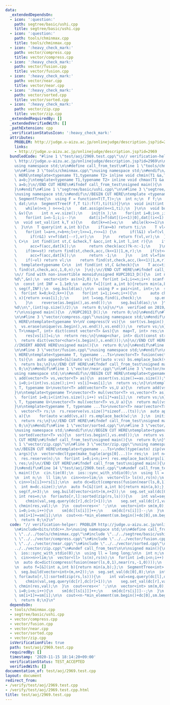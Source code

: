 ```yaml
---
data:
  _extendedDependsOn:
  - icon: ':question:'
    path: segtree/basic/ushi.cpp
    title: segtree/basic/ushi.cpp
  - icon: ':question:'
    path: tools/chminmax.cpp
    title: tools/chminmax.cpp
  - icon: ':heavy_check_mark:'
    path: vector/compress.cpp
    title: vector/compress.cpp
  - icon: ':heavy_check_mark:'
    path: vector/fusion.cpp
    title: vector/fusion.cpp
  - icon: ':heavy_check_mark:'
    path: vector/near.cpp
    title: vector/near.cpp
  - icon: ':heavy_check_mark:'
    path: vector/sorted.cpp
    title: vector/sorted.cpp
  - icon: ':heavy_check_mark:'
    path: vector/zip.cpp
    title: vector/zip.cpp
  _extendedRequiredBy: []
  _extendedVerifiedWith: []
  _pathExtension: cpp
  _verificationStatusIcon: ':heavy_check_mark:'
  attributes:
    PROBLEM: http://judge.u-aizu.ac.jp/onlinejudge/description.jsp?id=2969
    links:
    - http://judge.u-aizu.ac.jp/onlinejudge/description.jsp?id=2969
  bundledCode: "#line 1 \"test/aoj/2969.test.cpp\"\n// verification-helper: PROBLEM\
    \ http://judge.u-aizu.ac.jp/onlinejudge/description.jsp?id=2969\n\n#include<bits/stdc++.h>\n\
    using namespace std;\n\n#define call_from_test\n#line 1 \"tools/chminmax.cpp\"\
    \n\n#line 3 \"tools/chminmax.cpp\"\nusing namespace std;\n#endif\n//BEGIN CUT\
    \ HERE\ntemplate<typename T1,typename T2> inline void chmin(T1 &a,T2 b){if(a>b)\
    \ a=b;}\ntemplate<typename T1,typename T2> inline void chmax(T1 &a,T2 b){if(a<b)\
    \ a=b;}\n//END CUT HERE\n#ifndef call_from_test\nsigned main(){\n  return 0;\n\
    }\n#endif\n#line 1 \"segtree/basic/ushi.cpp\"\n\n#line 3 \"segtree/basic/ushi.cpp\"\
    \nusing namespace std;\n#endif\n//BEGIN CUT HERE\ntemplate <typename T>\nstruct\
    \ SegmentTree{\n  using F = function<T(T,T)>;\n  int n;\n  F f;\n  T ti;\n  vector<T>\
    \ dat;\n\n  SegmentTree(F f,T ti):f(f),ti(ti){}\n\n  void init(int n_){\n    n=1;\n\
    \    while(n<n_) n<<=1;\n    dat.assign(n<<1,ti);\n  }\n\n  void build(const vector<T>\
    \ &v){\n    int n_=v.size();\n    init(n_);\n    for(int i=0;i<n_;i++) dat[n+i]=v[i];\n\
    \    for(int i=n-1;i;i--)\n      dat[i]=f(dat[(i<<1)|0],dat[(i<<1)|1]);\n  }\n\
    \n  void set_val(int k,T x){\n    dat[k+=n]=x;\n    while(k>>=1)\n      dat[k]=f(dat[(k<<1)|0],dat[(k<<1)|1]);\n\
    \  }\n\n  T query(int a,int b){\n    if(a>=b) return ti;\n    T vl=ti,vr=ti;\n\
    \    for(int l=a+n,r=b+n;l<r;l>>=1,r>>=1) {\n      if(l&1) vl=f(vl,dat[l++]);\n\
    \      if(r&1) vr=f(dat[--r],vr);\n    }\n    return f(vl,vr);\n  }\n\n  template<typename\
    \ C>\n  int find(int st,C &check,T &acc,int k,int l,int r){\n    if(l+1==r){\n\
    \      acc=f(acc,dat[k]);\n      return check(acc)?k-n:-1;\n    }\n    int m=(l+r)>>1;\n\
    \    if(m<=st) return find(st,check,acc,(k<<1)|1,m,r);\n    if(st<=l and !check(f(acc,dat[k]))){\n\
    \      acc=f(acc,dat[k]);\n      return -1;\n    }\n    int vl=find(st,check,acc,(k<<1)|0,l,m);\n\
    \    if(~vl) return vl;\n    return find(st,check,acc,(k<<1)|1,m,r);\n  }\n\n\
    \  template<typename C>\n  int find(int st,C &check){\n    T acc=ti;\n    return\
    \ find(st,check,acc,1,0,n);\n  }\n};\n//END CUT HERE\n#ifndef call_from_test\n\
    \n// find with non-invertible monoid\nsigned KUPC2013_D(){\n  int n;\n  scanf(\"\
    %d\",&n);\n  vector<int> as(n+2,0);\n  for(int i=1;i<=n;i++) scanf(\"%d\",&as[i]);\n\
    \n  const int INF = 1.1e9;\n  auto f=[](int a,int b){return min(a,b);};\n  SegmentTree<int>\
    \ seg(f,INF);\n  seg.build(as);\n\n  using P = pair<int, int>;\n  set<P> sp;\n\
    \  for(int k=0;k<2;k++){\n    for(int i=1;i<=n;i++){\n      auto check=[&](int\
    \ x){return x<as[i];};\n      int l=seg.find(i,check);\n      sp.emplace(k?n+2-l:l,as[i]);\n\
    \    }\n    reverse(as.begin(),as.end());\n    seg.build(as);\n  }\n\n  printf(\"\
    %d\\n\",(int)sp.size()/2);\n  return 0;\n}\n/*\n  verified on 2019/12/26\n  https://atcoder.jp/contests/kupc2013/tasks/kupc2013_d\n\
    */\n\nsigned main(){\n  //KUPC2013_D();\n  return 0;\n}\n#endif\n#line 1 \"vector/compress.cpp\"\
    \n\n#line 3 \"vector/compress.cpp\"\nusing namespace std;\n#endif\n\n//BEGIN CUT\
    \ HERE\ntemplate<typename V>\nV compress(V vs){\n  sort(vs.begin(),vs.end());\n\
    \  vs.erase(unique(vs.begin(),vs.end()),vs.end());\n  return vs;\n}\ntemplate<typename\
    \ T>\nmap<T, int> dict(const vector<T> &vs){\n  map<T, int> res;\n  for(int i=0;i<(int)vs.size();i++)\n\
    \    res[vs[i]]=i;\n  return res;\n}\nmap<char, int> dict(const string &s){\n\
    \  return dict(vector<char>(s.begin(),s.end()));\n}\n//END CUT HERE\n#ifndef call_from_test\n\
    //INSERT ABOVE HERE\nsigned main(){\n  return 0;\n}\n#endif\n#line 1 \"vector/fusion.cpp\"\
    \n\n#line 3 \"vector/fusion.cpp\"\nusing namespace std;\n#endif\n\n//BEGIN CUT\
    \ HERE\ntemplate<typename T, typename ...Ts>\nvector<T> fusion(vector<T> bs,Ts...\
    \ ts){\n  auto append=[&](auto vs){for(auto v:vs) bs.emplace_back(v);};\n  initializer_list<int>{(void(append(ts)),0)...};\n\
    \  return bs;\n}\n//END CUT HERE\n#ifndef call_from_test\nsigned main(){\n  return\
    \ 0;\n}\n#endif\n#line 1 \"vector/near.cpp\"\n\n#line 3 \"vector/near.cpp\"\n\
    using namespace std;\n\n#endif\n//BEGIN CUT HERE\ntemplate<typename T>\nvector<T>\
    \ add(vector<T> vs,vector<T> as){\n  assert(vs.size()==as.size());\n  for(int\
    \ i=0;i<(int)vs.size();i++) vs[i]+=as[i];\n  return vs;\n}\n\ntemplate<typename\
    \ T, typename U>\nvector<T> add(vector<T> vs,U a){\n  return add(vs,vector<T>(vs.size(),a));\n\
    }\n\ntemplate<typename T>\nvector<T> mul(vector<T> vs,vector<T> as){\n  assert(vs.size()==as.size());\n\
    \  for(int i=0;i<(int)vs.size();i++) vs[i]*=as[i];\n  return vs;\n}\n\ntemplate<typename\
    \ T, typename U>\nvector<T> mul(vector<T> vs,U a){\n  return mul(vs,vector<T>(vs.size(),a));\n\
    }\n\ntemplate<typename T, typename ...Ts>\nvector<T> near(vector<T> vs,Ts... ts){\n\
    \  vector<T> rs;\n  rs.reserve(vs.size()*sizeof...(ts));\n  auto append=[&](auto\
    \ a){\n    for(auto w:add(vs,a)) rs.emplace_back(w);\n  };\n  initializer_list<int>{(void(append(ts)),0)...};\n\
    \  return rs;\n}\n//END CUT HERE\n#ifndef call_from_test\nsigned main(){\n  return\
    \ 0;\n}\n#endif\n#line 1 \"vector/sorted.cpp\"\n\n#line 3 \"vector/sorted.cpp\"\
    \nusing namespace std;\n#endif\n\n//BEGIN CUT HERE\ntemplate<typename T>\nvector<T>\
    \ sorted(vector<T> vs){\n  sort(vs.begin(),vs.end());\n  return vs;\n}\n//END\
    \ CUT HERE\n#ifndef call_from_test\nsigned main(){\n  return 0;\n}\n#endif\n#line\
    \ 1 \"vector/zip.cpp\"\n\n#line 3 \"vector/zip.cpp\"\nusing namespace std;\n#endif\n\
    \n//BEGIN CUT HERE\ntemplate<typename ...Ts>\ndecltype(auto) zip(vector<Ts>...\
    \ args){\n  vector<decltype(make_tuple(args[0]...))> res;\n  int n=min({args.size()...});\n\
    \  res.reserve(n);\n  for(int i=0;i<n;i++) res.emplace_back(args[i]...);\n  return\
    \ res;\n}\n//END CUT HERE\n#ifndef call_from_test\nsigned main(){\n  return 0;\n\
    }\n#endif\n#line 14 \"test/aoj/2969.test.cpp\"\n#undef call_from_test\n\n\nsigned\
    \ main(){\n  cin.tie(0);\n  ios::sync_with_stdio(0);\n  using ll = long long;\n\
    \n  int n;\n  ll lim;\n  cin>>n>>lim;\n  vector<ll> ls(n),rs(n);\n  for(int i=0;i<n;i++)\
    \ cin>>ls[i]>>rs[i];\n\n  auto dc=dict(compress(fusion(near(ls,0,1),near(rs,-1,0))));\n\
    \  int m=dc.size();\n\n  auto f=[&](int a,int b){return min(a,b);};\n  SegmentTree<int>\
    \ seg(f,n+3);\n  seg.build(vector<int>(m,n+2));\n  seg.set_val(dc[0],0);\n\n \
    \ int res=n;\n  for(auto[r,l]:sorted(zip(rs,ls))){\n    int val=seg.query(dc[l],dc[r])+1;\n\
    \    chmin(val,seg.query(dc[r],dc[r]+1));\n    seg.set_val(dc[r],val);\n    if(r==lim)\
    \ chmin(res,val);\n  }\n  cout<<res<<' ';\n\n  vector<int> sm(m,0);\n  for(int\
    \ i=0;i<n;i++){\n    sm[dc[ls[i]]]++;\n    sm[dc[rs[i]]]--;\n  }\n  for(int i=0;i+1<m;i++)\
    \ sm[i+1]+=sm[i];\n\n  cout<<n-*min_element(sm.begin()+dc[0],sm.begin()+dc[lim])+1<<endl;\n\
    \  return 0;\n}\n"
  code: "// verification-helper: PROBLEM http://judge.u-aizu.ac.jp/onlinejudge/description.jsp?id=2969\n\
    \n#include<bits/stdc++.h>\nusing namespace std;\n\n#define call_from_test\n#include\
    \ \"../../tools/chminmax.cpp\"\n#include \"../../segtree/basic/ushi.cpp\"\n#include\
    \ \"../../vector/compress.cpp\"\n#include \"../../vector/fusion.cpp\"\n#include\
    \ \"../../vector/near.cpp\"\n#include \"../../vector/sorted.cpp\"\n#include \"\
    ../../vector/zip.cpp\"\n#undef call_from_test\n\n\nsigned main(){\n  cin.tie(0);\n\
    \  ios::sync_with_stdio(0);\n  using ll = long long;\n\n  int n;\n  ll lim;\n\
    \  cin>>n>>lim;\n  vector<ll> ls(n),rs(n);\n  for(int i=0;i<n;i++) cin>>ls[i]>>rs[i];\n\
    \n  auto dc=dict(compress(fusion(near(ls,0,1),near(rs,-1,0))));\n  int m=dc.size();\n\
    \n  auto f=[&](int a,int b){return min(a,b);};\n  SegmentTree<int> seg(f,n+3);\n\
    \  seg.build(vector<int>(m,n+2));\n  seg.set_val(dc[0],0);\n\n  int res=n;\n \
    \ for(auto[r,l]:sorted(zip(rs,ls))){\n    int val=seg.query(dc[l],dc[r])+1;\n\
    \    chmin(val,seg.query(dc[r],dc[r]+1));\n    seg.set_val(dc[r],val);\n    if(r==lim)\
    \ chmin(res,val);\n  }\n  cout<<res<<' ';\n\n  vector<int> sm(m,0);\n  for(int\
    \ i=0;i<n;i++){\n    sm[dc[ls[i]]]++;\n    sm[dc[rs[i]]]--;\n  }\n  for(int i=0;i+1<m;i++)\
    \ sm[i+1]+=sm[i];\n\n  cout<<n-*min_element(sm.begin()+dc[0],sm.begin()+dc[lim])+1<<endl;\n\
    \  return 0;\n}\n"
  dependsOn:
  - tools/chminmax.cpp
  - segtree/basic/ushi.cpp
  - vector/compress.cpp
  - vector/fusion.cpp
  - vector/near.cpp
  - vector/sorted.cpp
  - vector/zip.cpp
  isVerificationFile: true
  path: test/aoj/2969.test.cpp
  requiredBy: []
  timestamp: '2020-11-15 18:14:20+09:00'
  verificationStatus: TEST_ACCEPTED
  verifiedWith: []
documentation_of: test/aoj/2969.test.cpp
layout: document
redirect_from:
- /verify/test/aoj/2969.test.cpp
- /verify/test/aoj/2969.test.cpp.html
title: test/aoj/2969.test.cpp
---
```

